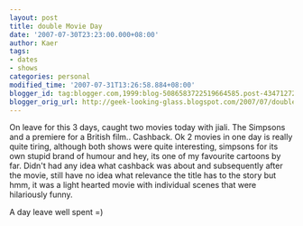 ```yaml
---
layout: post
title: double Movie Day
date: '2007-07-30T23:23:00.000+08:00'
author: Kaer
tags:
- dates
- shows
categories: personal
modified_time: '2007-07-31T13:26:58.884+08:00'
blogger_id: tag:blogger.com,1999:blog-5086583722519664585.post-4347127258789513738
blogger_orig_url: http://geek-looking-glass.blogspot.com/2007/07/double-movie-day.html
---
```


On leave 
for this 3 days, caught two movies today with jiali. The Simpsons and a 
premiere for a British film.. Cashback. Ok 2 movies in one day is really quite 
tiring, although both shows were quite interesting, simpsons for its own 
stupid brand of humour and hey, its one of my favourite cartoons by far. 
Didn't had any idea what cashback was about and subsequently after the movie, 
still have no idea what relevance the title has to the story but hmm, it was a 
light hearted movie with individual scenes that were hilariously funny.  

A day leave well spent =) 